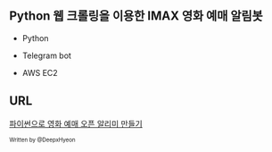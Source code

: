 ## Python 웹 크롤링을 이용한 IMAX 영화 예매 알림봇

- Python 

- Telegram bot

- AWS EC2

## URL
[파이썬으로 영화 예매 오픈 알리미 만들기](https://www.inflearn.com/course/영화예매-파이썬#)      

<sub><sup>Written by </sup><sup>@DeepxHyeon</sup></sub>
